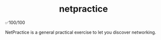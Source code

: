 <h1 align="center">
 netpractice
</h1>

✅100/100

NetPractice is a general practical exercise to let you discover networking.
